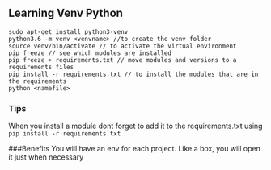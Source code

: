 ## Learning Venv Python

```
sudo apt-get install python3-venv
python3.6 -m venv <venvname> //to create the venv folder
source venv/bin/activate // to activate the virtual environment
pip freeze // see which modules are installed
pip freeze > requirements.txt // move modules and versions to a requirements files
pip install -r requirements.txt // to install the modules that are in the requirements
python <namefile>
```

### Tips
When you install a module dont forget to add it to the requirements.txt using `pip install -r requirements.txt`


###Benefits
You will have an env for each project. Like a box, you will open it just when necessary